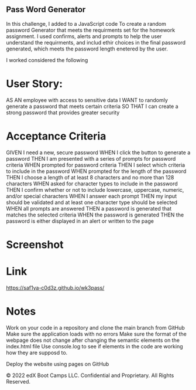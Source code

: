 ## Pass Word Generator

In this challenge, I added to a JavaScript code
To create a random password Generator that meets the requirments set for the homework assignment. I used confirms, alerts and prompts to help the user understand the requirments, and includ ethir choices in the final password generated, which meets the password length enetered by the user.

I worked considered the following 

# User Story:

AS AN employee with access to sensitive data
I WANT to randomly generate a password that meets certain criteria
SO THAT I can create a strong password that provides greater security


# Acceptance Criteria

GIVEN I need a new, secure password
WHEN I click the button to generate a password
THEN I am presented with a series of prompts for password criteria
WHEN prompted for password criteria
THEN I select which criteria to include in the password
WHEN prompted for the length of the password
THEN I choose a length of at least 8 characters and no more than 128 characters
WHEN asked for character types to include in the password
THEN I confirm whether or not to include lowercase, uppercase, numeric, and/or special characters
WHEN I answer each prompt
THEN my input should be validated and at least one character type should be selected
WHEN all prompts are answered
THEN a password is generated that matches the selected criteria
WHEN the password is generated
THEN the password is either displayed in an alert or written to the page

# Screenshot



# Link

https://saf1ya-c0d3z.github.io/wk3pass/


# Notes

Work on your code in a repository and clone the main branch from GitHub
Make sure the application loads with no errors
Make sure the format of the webpage does not change after changing the semantic elements on the index.html file
Use console.log to see if elements in the code are working how they are supposd to.

Deploy the website using pages on GitHub


© 2022 edX Boot Camps LLC. Confidential and Proprietary. All Rights Reserved.
